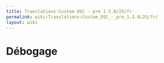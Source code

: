 ```yaml
---
title: Translations:Custom OSC - pre 1.5.0/25/fr
permalink: wiki/Translations:Custom_OSC_-_pre_1.5.0/25/fr/
layout: wiki
---
```


# Débogage
